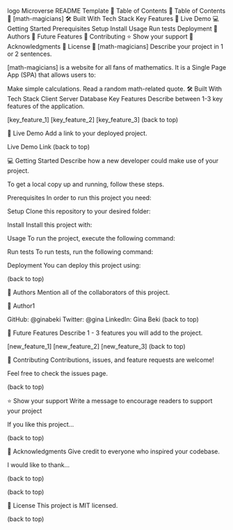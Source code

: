 logo
Microverse README Template
📗 Table of Contents
📗 Table of Contents
📖 [math-magicians]
🛠 Built With
Tech Stack
Key Features
🚀 Live Demo
💻 Getting Started
Prerequisites
Setup
Install
Usage
Run tests
Deployment
👥 Authors
🔭 Future Features
🤝 Contributing
⭐️ Show your support
🙏 Acknowledgments
📝 License
📖 [math-magicians]
Describe your project in 1 or 2 sentences.

[math-magicians] is a website for all fans of mathematics. It is a Single Page App (SPA) that allows users to:

Make simple calculations.
Read a random math-related quote.
🛠 Built With
Tech Stack
Client
Server
Database
Key Features
Describe between 1-3 key features of the application.

[key_feature_1]
[key_feature_2]
[key_feature_3]
(back to top)

🚀 Live Demo
Add a link to your deployed project.

Live Demo Link
(back to top)

💻 Getting Started
Describe how a new developer could make use of your project.

To get a local copy up and running, follow these steps.

Prerequisites
In order to run this project you need:

Setup
Clone this repository to your desired folder:

Install
Install this project with:

Usage
To run the project, execute the following command:

Run tests
To run tests, run the following command:

Deployment
You can deploy this project using:

(back to top)

👥 Authors
Mention all of the collaborators of this project.

👤 Author1

GitHub: @ginabeki
Twitter: @gina
LinkedIn: Gina Beki
(back to top)

🔭 Future Features
Describe 1 - 3 features you will add to the project.

 [new_feature_1]
 [new_feature_2]
 [new_feature_3]
(back to top)

🤝 Contributing
Contributions, issues, and feature requests are welcome!

Feel free to check the issues page.

(back to top)

⭐️ Show your support
Write a message to encourage readers to support your project

If you like this project...

(back to top)

🙏 Acknowledgments
Give credit to everyone who inspired your codebase.

I would like to thank...

(back to top)

(back to top)

📝 License
This project is MIT licensed.

(back to top)
